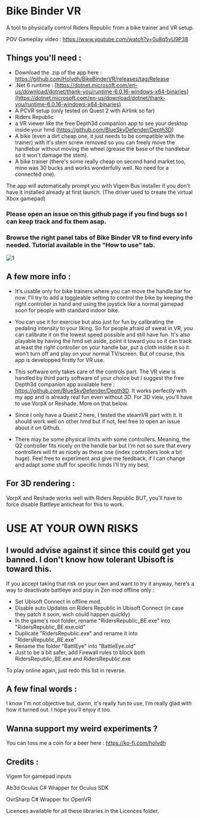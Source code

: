 # Bike Binder VR
A tool to physically control Riders Republic from a bike trainer and VR setup. 

POV Gameplay video : https://www.youtube.com/watch?v=0u8q5vU9P38


## Things you'll need :
- Download the .zip of the app here : https://github.com/Holydh/BikeBinderVR/releases/tag/Release
- .Net 6 runtime : [https://dotnet.microsoft.com/en-us/download/dotnet/thank-you/runtime-6.0.16-windows-x64-binaries](https://dotnet.microsoft.com/en-us/download/dotnet/thank-you/runtime-6.0.16-windows-x64-binaries)
- A PCVR setup (only tested on Quest 2 with Airlink so far)
- Riders Republic
- a VR viewer like the free Depth3d companion app to see your desktop inside your hmd (https://github.com/BlueSkyDefender/Depth3D)
- A bike (even a dirt cheap one, it just needs to be compatible with the trainer) with it's stem screw removed so you can freely move the handlebar without moving the wheel (grease the base of the handlebar so it won't damage the stem).
- A bike trainer (there's some really cheap on second hand market too, mine was 30 bucks and works wonderfully well. No need for a connected one).

The app will automatically prompt you with Vigem Bus installer if you don't have it installed already at first launch. (The driver used to create the virtual Xbox gamepad)

### Please open an issue on this github page if you find bugs so I can keep track and fix them asap.

### Browse the right panel tabs of Bike Binder VR to find every info needed. Tutorial available in the "How to use" tab.

![1](https://user-images.githubusercontent.com/109091343/233663790-688885fc-62c7-4f99-aab9-b1e2da8abb82.png)


## A few more info :

- It's usable only for bike trainers where you can move the handle bar for now. I'll try to add a toggleable setting to control the bike by keeping the right controller in hand and using the joystick like a normal gamepad soon for people with standard indoor bike.

- You can use it for exercise but also just for fun by calibrating the pedaling intensity to your liking. So for people afraid of sweat in VR, you can calibrate it on the lowest speed possible and still have fun. It's also playable by having the hmd set aside, point it toward you so it can track at least the right controller on your handle bar, put a cloth inside it so it won't turn off and play on your normal TV/screen. But of course, this app is developped firstly for VR use.

- This software only takes care of the controls part. The VR view is handled by third party software of your choice but I suggest the free Depth3d companion app available here : https://github.com/BlueSkyDefender/Depth3D. It works perfectly with my app and is already real fun even without 3D.
For 3D view, you'll have to use VorpX or Reshade. More on that below.

- Since I only have a Quest 2 here, I tested the steamVR part with it. It should work well on other hmd but if not, feel free to open an issue about it on Github.

- There may be some physical limits with some controllers. Meaning, the Q2 controller fits nicely on the handle bar but I'm not so sure that every controllers will fit as nicely as these one (index controllers look a bit huge). Feel free to experiment and give me feedback, if I can change and adapt some stuff for specific hmds I'll try my best.


## For 3D rendering :
VorpX and Reshade works well with Riders Republic BUT, you'll have to force disable Battleye anticheat for this to work.

# USE AT YOUR OWN RISKS
## I would advise against it since this could get you banned. I don't know how tolerant Ubisoft is toward this.

If you accept taking that risk on your own and want to try it anyway, here's a way to deactivate battleye and play in Zen mod offline only :
- Set Ubisoft Connect in offline mod.
- Disable auto Updates on Riders Republic in Ubisoft Connect (in case they patch it soon, wich could happen quickly)
- In the game's root folder, rename "RidersRepublic_BE.exe" into "RidersRepublic_BE.exe.old"
- Duplicate "RidersRepublic.exe" and rename it into "RidersRepublic_BE.exe"
- Rename the folder "BattlEye" into "BattleEye.old"
- Just to be a bit safer, add Firewall rules to block both RidersRepublic_BE.exe and RidersRepublic.exe

To play online again, just redo this list in reverse.



## A few final words :
I know I'm not objective but, damn, it's really fun to use, I'm really glad with how it turned out. I hope you'll enjoy it too.

## Wanna support my weird experiments ?
You can toss me a coin for a beer here : https://ko-fi.com/holydh


## Credits :
Vigem for gamepad inputs

Ab3d Oculus C# Wrapper for Oculus SDK

OvrSharp C# Wrapper for OpenVR

Licences available for all these libraries in the Licences folder.

